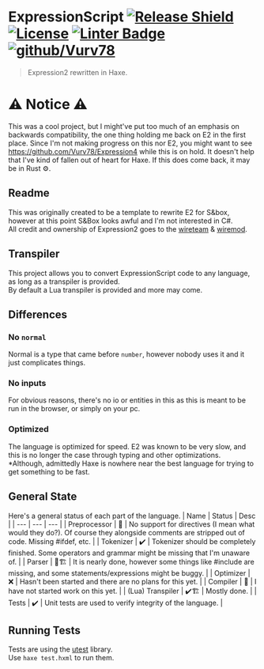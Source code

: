 # ExpressionScript [![Release Shield](https://img.shields.io/github/v/release/Vurv78/ExpressionScript?include_prereleases)](https://github.com/Vurv78/ExpressionScript/releases/latest) [![License](https://img.shields.io/github/license/Vurv78/ExpressionScript?color=red&include_prereleases)](https://github.com/Vurv78/ExpressionScript/blob/master/LICENSE.md) [![Linter Badge](https://github.com/Vurv78/ExpressionScript/workflows/tests/badge.svg)](https://github.com/Vurv78/ExpressionScript/actions) [![github/Vurv78](https://img.shields.io/discord/824727565948157963?label=Discord&logo=discord&logoColor=ffffff&labelColor=7289DA&color=2c2f33)](https://discord.gg/yXKMt2XUXm)
> Expression2 rewritten in Haxe.  

# ⚠️ Notice ⚠️
This was a cool project, but I might've put too much of an emphasis on backwards compatibility, the one thing holding me back on E2 in the first place. Since I'm not making progress on this nor E2, you might want to see https://github.com/Vurv78/Expression4 while this is on hold. It doesn't help that I've kind of fallen out of heart for Haxe. If this does come back, it may be in Rust ⚙️.

##  Readme
This was originally created to be a template to rewrite E2 for S&box, however at this point S&Box looks awful and I'm not interested in C#.  
All credit and ownership of Expression2 goes to the [wireteam](https://github.com/wiremod) & [wiremod](https://github.com/wiremod/wire).  

## Transpiler
This project allows you to convert ExpressionScript code to any language, as long as a transpiler is provided.  
By default a Lua transpiler is provided and more may come.  

## Differences

### No ``normal``
Normal is a type that came before ``number``, however nobody uses it and it just complicates things.

### No inputs
For obvious reasons, there's no io or entities in this as this is meant to be run in the browser, or simply on your pc.
### Optimized
The language is optimized for speed. E2 was known to be very slow, and this is no longer the case through typing and other optimizations.  
*Although, admittedly Haxe is nowhere near the best language for trying to get something to be fast.

## General State
Here's a general status of each part of the language.
| Name | Status |              Desc |
| ---  | ---    |              ---  |
| Preprocessor       | 🚧    | No support for directives (I mean what would they do?). Of course they alongside comments are stripped out of code. Missing #ifdef, etc. |
| Tokenizer          | ✔️    | Tokenizer should be completely finished. Some operators and grammar might be missing that I'm unaware of. |
| Parser             | 🚧🏗️ | It is nearly done, however some things like #include are missing, and some statements/expressions might be buggy. |
| Optimizer          | ❌    | Hasn't been started and there are no plans for this yet. |
| Compiler           | 🚧    | I have not started work on this yet. |
| (Lua) Transpiler   | ✔️🏗️ | Mostly done. |
| Tests              | ✔️    | Unit tests are used to verify integrity of the language. |

## Running Tests
Tests are using the [utest](https://github.com/haxe-utest/utest) library.  
Use ``haxe test.hxml`` to run them.
